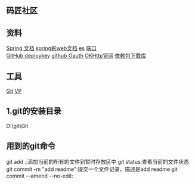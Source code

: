 ## 码匠社区

## 资料
[Spring 文档](https://spring.io/guides)
[spring的web文档](https://spring.io/guides/gs/serving-web-content/)
[es](https://www.jianshu.com/p/93318220cdce)
[端口](http://localhost:8889/hello)              
[GitHub deploykey](https://developer.github.com/v3/guides/managing-deploy-keys/#deploy-keys)
[github Oauth](https://developer.github.com/apps/building-github-apps/creating-a-github-app/)
[OKHttp官网](https://square.github.io/okhttp/)
[依赖包下载库](https://mvnrepository.com/)
## 工具
[Git](https://git-scm.com/download)
[VP](https://www.visual-paradigm.com)
## 1.git的安装目录
D:\git\Git

## 用到的git命令
git add .:添加当前的所有的文件到暂时存放区中
git status:查看当前的文件状态
git commit -m "add readme":提交一个文件记录，描述是add readme
git commit --amend --no-edit:


